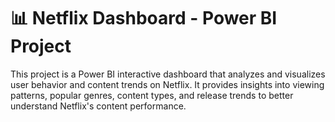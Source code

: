 # 📊 Netflix Dashboard - Power BI Project
This project is a Power BI interactive dashboard that analyzes and visualizes user behavior and content trends on Netflix. It provides insights into viewing patterns, popular genres, content types, and release trends to better understand Netflix's content performance.
